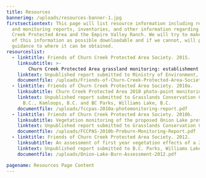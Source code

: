 ```yaml
---
title: Resources
bannerimg: /uploads/resources-banner-1.jpg
firstsectiontext: This page will list resource information including research
  and monitoring reports, inventories, and other information regarding Churn
  Creek Protected Area and the Empire Valley Ranch. We will try to make as much
  of this information as possible downloadable and if we cannot, will provide
  guidance to where it can be obtained.
resourceslist:
  - linktitle: Friends of Churn Creek Protected Area Society. 2015.
    linksubtitle: >-
        Churn Creek Protected Area grassland monitoring: establishment of "GCC method" plots and grassland ecosystem health ratings in 2014.
    linktext: Unpublished report submitted to Ministry of Environment, Ecosystem Conservation, Victoria and Ministry of Forests, Lands and Natural Resource Operations, Habitat Management-Cariboo.
    documentfile: /uploads/Friends-of-Churn-Creek-Protected-Area-Society-2015.pdf
  - linktitle: Friends of Churn Creek Protected Area Society. 2010a.
    linksubtitle: Churn Creek Protected Area 2010 photo-point monitoring.
    linktext: Unpublished report submitted to Grasslands Conservation Council of
      B.C., Kamloops, B.C. and BC Parks, Williams Lake, B.C.
    documentfile: /uploads/fccpas-2010a-photomonitoring-report.pdf
  - linktitle: Friends of Churn Creek Protected Area Society. 2010b.
    linksubtitle: Vegetation monitoring of the proposed Onion Lake prescribed burn, Churn Creek Protected Area, 2010 pre-burn baseline vegetation description.
    linktext: Unpublished report submitted to Grasslands Conservation Council of B.C., Kamloops, B.C. and BC Parks, Williams Lake, B.C.
    documentfile: /uploads/FCCPAS-2010b-Preburn-Monitoring-Report.pdf
  - linktitle: Friends of Churn Creek Protected Area Society. 2012.
    linksubtitle: An assessment of first year vegetation effects of a 2012 prescribed burn in the Onion Lakes area, Churn Creek Protected Area
    linktext: Unpublished report submitted to B.C. Parks, Williams Lake, B.C.
    documentfile: /uploads/Onion-Lake-Burn-Assessment-2012.pdf

pagename: Resources Page Content
---
```

